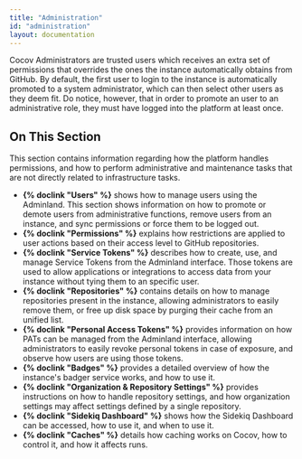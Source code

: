 ```yaml
---
title: "Administration"
id: "administration"
layout: documentation
---
```


Cocov Administrators are trusted users which receives an extra set of
permissions that overrides the ones the instance automatically obtains from
GitHub. By default, the first user to login to the instance is automatically
promoted to a system administrator, which can then select other users as they
deem fit. Do notice, however, that in order to promote an user to an
administrative role, they must have logged into the platform at least once.

## On This Section

This section contains information regarding how the platform handles
permissions, and how to perform administrative and maintenance tasks that are
not directly related to infrastructure tasks.

- **{% doclink "Users" %}** shows how to manage users using the Adminland. This
section shows information on how to promote or demote users from administrative
functions, remove users from an instance, and sync permissions or force them to
be logged out.
- **{% doclink "Permissions" %}** explains how restrictions are applied to user
actions based on their access level to GitHub repositories.
- **{% doclink "Service Tokens" %}** describes how to create, use, and manage
Service Tokens from the Adminland interface. Those tokens are used to allow
applications or integrations to access data from your instance without tying
them to an specific user.
- **{% doclink "Repositories" %}** contains details on how to manage repositories
present in the instance, allowing administrators to easily remove them, or free
up disk space by purging their cache from an unified list.
- **{% doclink "Personal Access Tokens" %}** provides information on how PATs
can be managed from the Adminland interface, allowing administrators to easily
revoke personal tokens in case of exposure, and observe how users are using
those tokens.
- **{% doclink "Badges" %}** provides a detailed overview of how the instance's
badger service works, and how to use it.
- **{% doclink "Organization & Repository Settings" %}** provides instructions
on how to handle repository settings, and how organization settings may affect
settings defined by a single repository.
- **{% doclink "Sidekiq Dashboard" %}** shows how the Sidekiq Dashboard can be
accessed, how to use it, and when to use it.
- **{% doclink "Caches" %}** details how caching works on Cocov, how to control
it, and how it affects runs.
